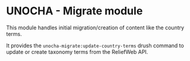 UNOCHA - Migrate module
=====================

This module handles initial migration/creation of content like the country terms.

It provides the `unocha-migrate:update-country-terms` drush command to update or create taxonomy terms from the ReliefWeb API.

